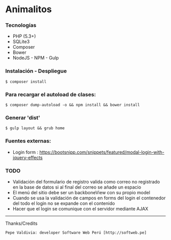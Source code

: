 # Animalitos

### Tecnologías

+ PHP (5.3+)
+ SQLite3
+ Composer
+ Bower
+ NodeJS - NPM - Gulp

### Instalación - Despliegue

 	$ composer install

### Para recargar el autoload de clases:

 	$ composer dump-autoload -o && npm install && bower install 

### Generar 'dist'
	
	$ gulp layout && grub home 

### Fuentes externas:

+ Login form : https://bootsnipp.com/snippets/featured/modal-login-with-jquery-effects

### TODO

+ Validación del formulario de registro valida como correo no registrado en la base de datos si al final del correo se añade un espacio
+ El menú del sitio debe ser un backboneView con su propio model
+ Cuando se usa la validación de campos en forms del login el contenedor del todo el login no se expande con el contenido
+ Hacer que el login se comunique con el servidor mediante AJAX

---

 Thanks/Credits

    Pepe Valdivia: developer Software Web Perú [http://softweb.pe]